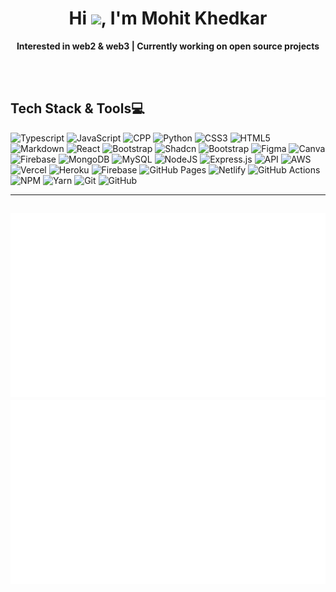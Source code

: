 <h1 align="center"> Hi <img src="https://raw.githubusercontent.com/MartinHeinz/MartinHeinz/master/wave.gif" width="30">, I'm Mohit Khedkar </br> 
</h1>
<!-- <p align="center">I love creating new things ⚡</p>
<p align="center">Turning imagination into reality 🚀</p> -->
<p align="center"><b>Interested in web2 & web3 | Currently working on open source projects</b>
</p>
<p align="center">
 <a href="https://mohitkhedkar.com/" target="_blank"><img alt="" src="https://img.shields.io/badge/Portfolio-000?logo=vercel&logoColor=yellow&style=for-the-badge" style="vertical-align:center" /></a>
 <a href="https://drive.google.com/file/d/14gpJFmbBCprzflL2JqVeu0MXADNxQ9kM/view?usp=sharing" target="_blank"><img alt="" src="https://img.shields.io/badge/Resume-000?logo=vercel&logoColor=green&style=for-the-badge" style="vertical-align:center" /></a>
<a href="https://www.linkedin.com/in/mohitkhedkar/" target="_blank"><img alt="" src="https://img.shields.io/badge/LinkedIn-000?logo=linkedin&logoColor=0A66C2&style=for-the-badge" style="vertical-align:center" /></a>
<a href="mailto:mohitkhedkar521@gmail.com" target="_blank"><img alt="" src="https://img.shields.io/badge/Gmail-000?logo=gmail&logoColor=&style=for-the-badge" style="vertical-align:center" /></a>
</br>
 <a href="https://twitter.com/mohitk_dev" target="_blank"><img alt="" src="https://img.shields.io/badge/Twitter-000?logo=X&logoColor=1DA1F2&style=for-the-badge" style="vertical-align:center" /></a>
<a href="https://www.instagram.com/mohitk_dev/" target="_blank"><img alt="" src="https://img.shields.io/badge/Instagram-000?logo=instagram&logoColor=&style=for-the-badge" style="vertical-align:center" /></a>
</p>

## Tech Stack & Tools💻

<!--
#### Languages -->

![Typescript](https://img.shields.io/badge/-Typescript-000?style=for-the-badge&logo=Typescript)
![JavaScript](https://img.shields.io/badge/-JavaScript-000?style=for-the-badge&logo=javascript)
![CPP](https://img.shields.io/badge/c++-000?style=for-the-badge&logo=cplusplus&logoColor=white)
![Python](https://img.shields.io/badge/python-000?style=for-the-badge&logo=python&logoColor=3670A0)
![CSS3](https://img.shields.io/badge/-CSS3-000?style=for-the-badge&logo=css3)
![HTML5](https://img.shields.io/badge/-HTML5-000?style=for-the-badge&logo=html5)
![Markdown](https://img.shields.io/badge/-Markdown-000?style=for-the-badge&logo=markdown)
![React](https://img.shields.io/badge/-ReactJS-000?style=for-the-badge&logo=react)
![Bootstrap](https://img.shields.io/badge/-Bootstrap-000?style=for-the-badge&logo=bootstrap)
![Shadcn](https://img.shields.io/badge/shadcn-000?style=for-the-badge&logo=shacn&logoColor=38B2AC)
![Bootstrap](https://img.shields.io/badge/Tailwind_CSS-000?style=for-the-badge&logo=tailwind-css&logoColor=38B2AC)
![Figma](https://img.shields.io/badge/-Figma-000?style=for-the-badge&logo=figma)
![Canva](https://img.shields.io/badge/-Canva-000?style=for-the-badge&logo=canva)
![Firebase](https://img.shields.io/badge/-Firebase-000?style=for-the-badge&logo=firebase)
![MongoDB](https://img.shields.io/badge/-MongoDB-000?style=for-the-badge&logo=mongodb)
![MySQL](https://img.shields.io/badge/-MySQL-000?style=for-the-badge&logo=mysql)
![NodeJS](https://img.shields.io/badge/-NodeJS-000?style=for-the-badge&logo=node.js&logoColor=pink)
![Express.js](https://img.shields.io/badge/-ExpressJS-000?style=for-the-badge&logo=express)
![API](https://img.shields.io/badge/-API-000?style=for-the-badge&logo=fastapi)
![AWS](https://img.shields.io/badge/-AWS-000?style=for-the-badge&logo=amazonaws)
![Vercel](https://img.shields.io/badge/-Vercel-000?style=for-the-badge&logo=vercel)
![Heroku](https://img.shields.io/badge/-Heroku-000?style=for-the-badge&logo=heroku)
![Firebase](https://img.shields.io/badge/-Firebase-000?style=for-the-badge&logo=firebase)
![GitHub Pages](https://img.shields.io/badge/-GitHub%20Pages-000?style=for-the-badge&logo=github)
![Netlify](https://img.shields.io/badge/-Netlify-000?style=for-the-badge&logo=netlify)
![GitHub Actions](https://img.shields.io/badge/-github%20actions-000?style=for-the-badge&logo=githubactions)
![NPM](https://img.shields.io/badge/-NPM-000?style=for-the-badge&logo=npm)
![Yarn](https://img.shields.io/badge/-yarn-000?style=for-the-badge&logo=yarn)
![Git](https://img.shields.io/badge/-Git-000?style=for-the-badge&logo=git)
![GitHub](https://img.shields.io/badge/-GitHub-000?style=for-the-badge&logo=github)

---

## ![](https://raw.githubusercontent.com/mohitkhedkar/mohitkhedkar/main/generated/overview.svg#gh-dark-mode-only) ![](https://raw.githubusercontent.com/mohitkhedkar/mohitkhedkar/main/generated/languages.svg#gh-dark-mode-only)

<!--   [![stackoverflow card](https://readme-components.vercel.app/api?component=stackoverflow&stackoverflowid=23072783&fill=050F2C&textfill=ffffff&titlefill=00AEFF)](https://stackoverflow.com/users/23072783/mohit-khedkar)  -->
